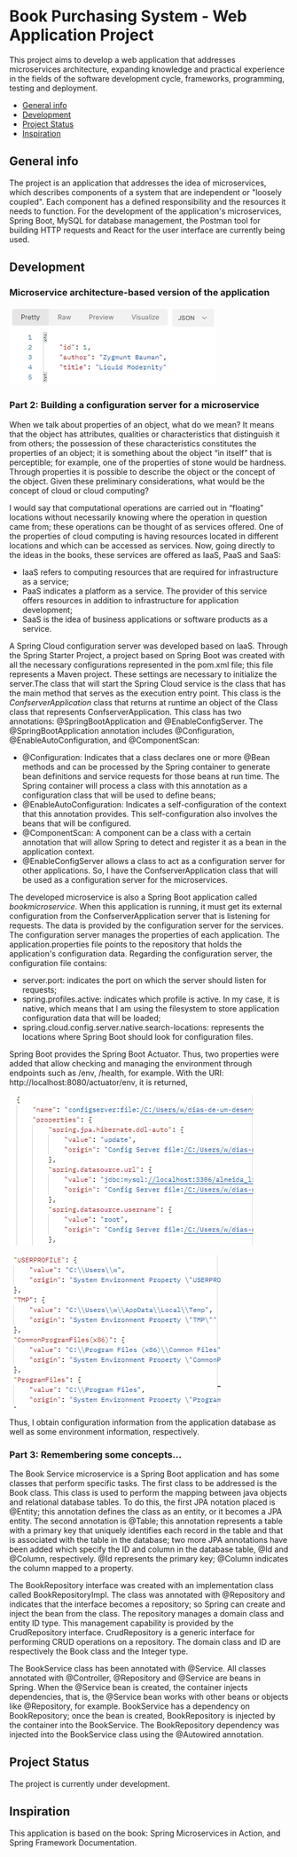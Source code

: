 # Book Purchasing System - Web Application Project
This project aims to develop a web application that addresses microservices architecture, expanding knowledge and practical experience in the fields of the software development cycle, frameworks, programming, testing and deployment.

* [General info](#general-info)
* [Development](#c)
* [Project Status](#project-status)
* [Inspiration](#inspiration)

## General info
The project is an application that addresses the idea of microservices, which describes components of a system that are independent or "loosely coupled". Each component has a defined responsibility and the resources it needs to function. For the development of the application's microservices, Spring Boot, MySQL for database management, the Postman tool for building HTTP requests and React for the user interface are currently being used.

## Development

###  Microservice architecture-based version of the application


![](response1.PNG)


### Part 2: Building a configuration server for a microservice

When we talk about properties of an object, what do we mean? It means that the object has attributes, qualities or characteristics that distinguish it from others; the possession of these characteristics constitutes the properties of an object; it is something about the object “in itself” that is perceptible; for example, one of the properties of stone would be hardness. Through properties it is possible to describe the object or the concept of the object. Given these preliminary considerations, what would be the concept of cloud or cloud computing?

I would say that computational operations are carried out in “floating” locations without necessarily knowing where the operation in question came from; these operations can be thought of as services offered. One of the properties of cloud computing is having resources located in different locations and which can be accessed as services. Now, going directly to the ideas in the books, these services are offered as IaaS, PaaS and SaaS:

- IaaS refers to computing resources that are required for infrastructure as a service;
- PaaS indicates a platform as a service. The provider of this service offers resources in addition to infrastructure for application development; 
- SaaS is the idea of business applications or software products as a service.

A Spring Cloud configuration server was developed based on IaaS. Through the Spring Starter Project, a project based on Spring Boot was created with all the necessary configurations represented in the pom.xml file; this file represents a Maven project. These settings are necessary to initialize the server.The class that will start the Spring Cloud service is the class that has the main method that serves as the execution entry point. This class is the _ConfserverApplication_ class that returns at runtime an object of the Class class that represents ConfserverApplication. This class has two annotations: @SpringBootApplication and @EnableConfigServer. The @SpringBootApplication annotation includes @Configuration, @EnableAutoConfiguration, and @ComponentScan:

- @Configuration: Indicates that a class declares one or more @Bean methods and can be processed by the Spring container to generate bean definitions and service requests for those beans at run time. The Spring container will process a class with this annotation as a configuration class that will be used to define beans;
- @EnableAutoConfiguration: Indicates a self-configuration of the context that this annotation provides. This self-configuration also involves the beans that will be configured.
- @ComponentScan: A component can be a class with a certain annotation that will allow Spring to detect and register it as a bean in the application context.
- @EnableConfigServer allows a class to act as a configuration server for other applications. So, I have the ConfserverApplication class that will be used as a configuration server for the microservices.

The developed microservice is also a Spring Boot application called _bookmicroservice_. When this application is running, it must get its external configuration from the ConfserverApplication server that is listening for requests. The data is provided by the configuration server for the services. The configuration server manages the properties of each application. The application.properties file points to the repository that holds the application's configuration data. Regarding the configuration server, the configuration file contains:
- server.port: indicates the port on which the server should listen for requests;
- spring.profiles.active: indicates which profile is active. In my case, it is native, which means that I am using the filesystem to store application configuration data that will be loaded;
- spring.cloud.config.server.native.search-locations: represents the locations where Spring Boot should look for configuration files.

Spring Boot provides the Spring Boot Actuator. Thus, two properties were added that allow checking and managing the environment through endpoints such as /env, /health, for example. With the URI: http://localhost:8080/actuator/env, it is returned, 

![](db-info.PNG) 


![](env-info.PNG)

Thus, I obtain configuration information from the application database as well as some environment information, respectively.

### Part 3: Remembering some concepts...

The Book Service microservice is a Spring Boot application and has some classes that perform specific tasks. The first class to be addressed is the Book class. This class is used to perform the mapping between java objects and relational database tables. To do this, the first JPA notation placed is @Entity; this annotation defines the class as an entity, or it becomes a JPA entity. The second annotation is @Table; this annotation represents a table with a primary key that uniquely identifies each record in the table and that is associated with the table in the database; two more JPA annotations have been added which specify the ID and column in the database table, @Id and @Column, respectively. @Id represents the primary key; @Column indicates the column mapped to a property. 

The BookRepository interface was created with an implementation class called BookRepositoryImpl. The class was annotated with @Repository and indicates that the interface becomes a repository; so Spring can create and inject the bean from the class. The repository manages a domain class and entity ID type. This management capability is provided by the CrudRepository interface. CrudRepository is a generic interface for performing CRUD operations on a repository. The domain class and ID are respectively the Book class and the Integer type.

The BookService class has been annotated with @Service. All classes annotated with @Controller, @Repository and @Service are beans in Spring. When the @Service bean is created, the container injects dependencies, that is, the @Service bean works with other beans or objects like @Repository, for example. BookService has a dependency on BookRepository; once the bean is created, BookRepository is injected by the container into the BookService. The BookRepository dependency was injected into the BookService class using the @Autowired annotation.
  
## Project Status
The project is currently under development.

## Inspiration
This application is based on the book: Spring Microservices in Action, and Spring Framework Documentation.

